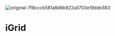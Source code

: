 ![original-7f8cccb581a8d6b822a0703e19dde383](https://github.com/Godswill101/iGrid/assets/68034860/7616c56d-7706-43f6-b81d-f7cfd1d87ad9)
# iGrid
